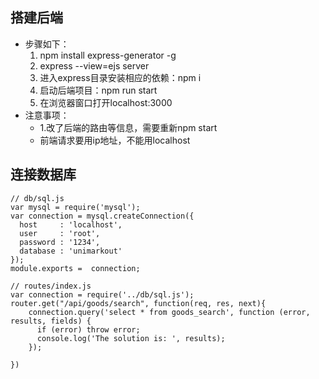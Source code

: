 ## 搭建后端
- 步骤如下：
	1. npm install express-generator -g
	2. express --view=ejs server
	3. 进入express目录安装相应的依赖：npm i
	4. 启动后端项目：npm run start
	5. 在浏览器窗口打开localhost:3000
- 注意事项：
	- 1.改了后端的路由等信息，需要重新npm start
	- 前端请求要用ip地址，不能用localhost

## 连接数据库
```
// db/sql.js
var mysql = require('mysql');
var connection = mysql.createConnection({
  host     : 'localhost',
  user     : 'root',
  password : '1234',
  database : 'unimarkout'
});
module.exports =  connection;

// routes/index.js
var connection = require('../db/sql.js');
router.get("/api/goods/search", function(req, res, next){
	connection.query('select * from goods_search', function (error, results, fields) {
	  if (error) throw error;
	  console.log('The solution is: ', results);
	});

})
```
